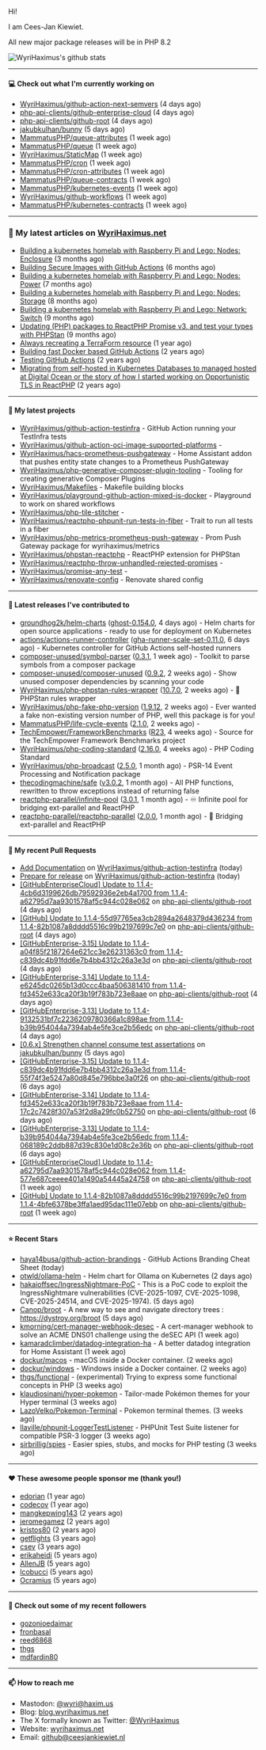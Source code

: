 Hi!

I am Cees-Jan Kiewiet.

All new major package releases will be in PHP 8.2

![WyriHaximus's github stats](https://github-readme-stats.vercel.app/api?username=WyriHaximus&show_icons=true)

---

#### 💻 Check out what I'm currently working on

- [WyriHaximus/github-action-next-semvers](https://github.com/WyriHaximus/github-action-next-semvers) (4 days ago)
- [php-api-clients/github-enterprise-cloud](https://github.com/php-api-clients/github-enterprise-cloud) (4 days ago)
- [php-api-clients/github-root](https://github.com/php-api-clients/github-root) (4 days ago)
- [jakubkulhan/bunny](https://github.com/jakubkulhan/bunny) (5 days ago)
- [MammatusPHP/queue-attributes](https://github.com/MammatusPHP/queue-attributes) (1 week ago)
- [MammatusPHP/queue](https://github.com/MammatusPHP/queue) (1 week ago)
- [WyriHaximus/StaticMap](https://github.com/WyriHaximus/StaticMap) (1 week ago)
- [MammatusPHP/cron](https://github.com/MammatusPHP/cron) (1 week ago)
- [MammatusPHP/cron-attributes](https://github.com/MammatusPHP/cron-attributes) (1 week ago)
- [MammatusPHP/queue-contracts](https://github.com/MammatusPHP/queue-contracts) (1 week ago)
- [MammatusPHP/kubernetes-events](https://github.com/MammatusPHP/kubernetes-events) (1 week ago)
- [WyriHaximus/github-workflows](https://github.com/WyriHaximus/github-workflows) (1 week ago)
- [MammatusPHP/kubernetes-contracts](https://github.com/MammatusPHP/kubernetes-contracts) (1 week ago)

---

### 📜 My latest articles on [WyriHaximus.net](https://blog.wyrihaximus.net/)

- [Building a kubernetes homelab with Raspberry Pi and Lego: Nodes: Enclosure](https://blog.wyrihaximus.net/2024/12/building-a-kubernetes-homelab-with-raspberry-pies-and-lego-nodes-enclosure/) (3 months ago)
- [Building Secure Images with GitHub Actions](https://blog.wyrihaximus.net/2024/10/building-secure-images-with-github-actions/) (6 months ago)
- [Building a kubernetes homelab with Raspberry Pi and Lego: Nodes: Power](https://blog.wyrihaximus.net/2024/09/building-a-kubernetes-homelab-with-raspberry-pies-and-lego-nodes-power/) (7 months ago)
- [Building a kubernetes homelab with Raspberry Pi and Lego: Nodes: Storage](https://blog.wyrihaximus.net/2024/08/building-a-kubernetes-homelab-with-raspberry-pies-and-lego-nodes-storage/) (8 months ago)
- [Building a kubernetes homelab with Raspberry Pi and Lego: Network: Switch](https://blog.wyrihaximus.net/2024/07/building-a-kubernetes-homelab-with-raspberry-pies-and-lego-network-switch/) (9 months ago)
- [Updating (PHP) packages to ReactPHP Promise v3, and test your types with PHPStan](https://blog.wyrihaximus.net/2024/06/updating-php-packages-to-reactphp-promise-v3--and-test-your-types-with-phpstan/) (9 months ago)
- [Always recreating a TerraForm resource](https://blog.wyrihaximus.net/2024/04/always-recreating-a-terraform-resource/) (1 year ago)
- [Building fast Docker based GitHub Actions](https://blog.wyrihaximus.net/2023/03/building-fast-docker-based-github-actions/) (2 years ago)
- [Testing GitHub Actions](https://blog.wyrihaximus.net/2023/03/testing-github-actions/) (2 years ago)
- [Migrating from self-hosted in Kubernetes Databases to managed hosted at Digital Ocean or the story of how I started working on Opportunistic TLS in ReactPHP](https://blog.wyrihaximus.net/2023/01/migrating-from-self-hosted-in-k8s-databases-to-managed-hosted-at-digital-ocean/) (2 years ago)

---

#### 🌱 My latest projects

- [WyriHaximus/github-action-testinfra](https://github.com/WyriHaximus/github-action-testinfra) - GitHub Action running your TestInfra tests
- [WyriHaximus/github-action-oci-image-supported-platforms](https://github.com/WyriHaximus/github-action-oci-image-supported-platforms) - 
- [WyriHaximus/hacs-prometheus-pushgateway](https://github.com/WyriHaximus/hacs-prometheus-pushgateway) - Home Assistant addon that pushes entity state changes to a Prometheus PushGateway
- [WyriHaximus/php-generative-composer-plugin-tooling](https://github.com/WyriHaximus/php-generative-composer-plugin-tooling) - Tooling for creating generative Composer Plugins
- [WyriHaximus/Makefiles](https://github.com/WyriHaximus/Makefiles) - Makefile building blocks
- [WyriHaximus/playground-github-action-mixed-js-docker](https://github.com/WyriHaximus/playground-github-action-mixed-js-docker) - Playground to work on shared workflows
- [WyriHaximus/php-tile-stitcher](https://github.com/WyriHaximus/php-tile-stitcher) - 
- [WyriHaximus/reactphp-phpunit-run-tests-in-fiber](https://github.com/WyriHaximus/reactphp-phpunit-run-tests-in-fiber) - Trait to run all tests in a fiber
- [WyriHaximus/php-metrics-prometheus-push-gateway](https://github.com/WyriHaximus/php-metrics-prometheus-push-gateway) - Prom Push Gateway package for wyrihaximus/metrics
- [WyriHaximus/phpstan-reactphp](https://github.com/WyriHaximus/phpstan-reactphp) - ReactPHP extension for PHPStan
- [WyriHaximus/reactphp-throw-unhandled-rejected-promises](https://github.com/WyriHaximus/reactphp-throw-unhandled-rejected-promises) - 
- [WyriHaximus/promise-any-test](https://github.com/WyriHaximus/promise-any-test) - 
- [WyriHaximus/renovate-config](https://github.com/WyriHaximus/renovate-config) - Renovate shared config

---

#### 🔭 Latest releases I've contributed to

- [groundhog2k/helm-charts](https://github.com/groundhog2k/helm-charts) ([ghost-0.154.0](https://github.com/groundhog2k/helm-charts/releases/tag/ghost-0.154.0), 4 days ago) - Helm charts for open source applications - ready to use for deployment on Kubernetes
- [actions/actions-runner-controller](https://github.com/actions/actions-runner-controller) ([gha-runner-scale-set-0.11.0](https://github.com/actions/actions-runner-controller/releases/tag/gha-runner-scale-set-0.11.0), 6 days ago) - Kubernetes controller for GitHub Actions self-hosted runners
- [composer-unused/symbol-parser](https://github.com/composer-unused/symbol-parser) ([0.3.1](https://github.com/composer-unused/symbol-parser/releases/tag/0.3.1), 1 week ago) - Toolkit to parse symbols from a composer package
- [composer-unused/composer-unused](https://github.com/composer-unused/composer-unused) ([0.9.2](https://github.com/composer-unused/composer-unused/releases/tag/0.9.2), 2 weeks ago) - Show unused composer dependencies by scanning your code
- [WyriHaximus/php-phpstan-rules-wrapper](https://github.com/WyriHaximus/php-phpstan-rules-wrapper) ([10.7.0](https://github.com/WyriHaximus/php-phpstan-rules-wrapper/releases/tag/10.7.0), 2 weeks ago) - 🌯 PHPStan rules wrapper
- [WyriHaximus/php-fake-php-version](https://github.com/WyriHaximus/php-fake-php-version) ([1.9.12](https://github.com/WyriHaximus/php-fake-php-version/releases/tag/1.9.12), 2 weeks ago) - Ever wanted a fake non-existing version number of PHP, well this package is for you!
- [MammatusPHP/life-cycle-events](https://github.com/MammatusPHP/life-cycle-events) ([2.1.0](https://github.com/MammatusPHP/life-cycle-events/releases/tag/2.1.0), 2 weeks ago) - 
- [TechEmpower/FrameworkBenchmarks](https://github.com/TechEmpower/FrameworkBenchmarks) ([R23](https://github.com/TechEmpower/FrameworkBenchmarks/releases/tag/R23), 4 weeks ago) - Source for the TechEmpower Framework Benchmarks project
- [WyriHaximus/php-coding-standard](https://github.com/WyriHaximus/php-coding-standard) ([2.16.0](https://github.com/WyriHaximus/php-coding-standard/releases/tag/2.16.0), 4 weeks ago) - PHP Coding Standard
- [WyriHaximus/php-broadcast](https://github.com/WyriHaximus/php-broadcast) ([2.5.0](https://github.com/WyriHaximus/php-broadcast/releases/tag/2.5.0), 1 month ago) - PSR-14 Event Processing and Notification package
- [thecodingmachine/safe](https://github.com/thecodingmachine/safe) ([v3.0.2](https://github.com/thecodingmachine/safe/releases/tag/v3.0.2), 1 month ago) - All PHP functions, rewritten to throw exceptions instead of returning false
- [reactphp-parallel/infinite-pool](https://github.com/reactphp-parallel/infinite-pool) ([3.0.1](https://github.com/reactphp-parallel/infinite-pool/releases/tag/3.0.1), 1 month ago) - ♾️ Infinite pool for bridging ext-parallel and ReactPHP
- [reactphp-parallel/reactphp-parallel](https://github.com/reactphp-parallel/reactphp-parallel) ([2.0.0](https://github.com/reactphp-parallel/reactphp-parallel/releases/tag/2.0.0), 1 month ago) - 🌉 Bridging ext-parallel and ReactPHP

---

#### 🔨 My recent Pull Requests

- [Add Documentation](https://github.com/WyriHaximus/github-action-testinfra/pull/6) on [WyriHaximus/github-action-testinfra](https://github.com/WyriHaximus/github-action-testinfra) (today)
- [Prepare for release](https://github.com/WyriHaximus/github-action-testinfra/pull/5) on [WyriHaximus/github-action-testinfra](https://github.com/WyriHaximus/github-action-testinfra) (today)
- [[GitHubEnterpriseCloud] Update to 1.1.4-4cb6d3199626db79592936e2eb4a1700 from 1.1.4-a62795d7aa9301578af5c944c028e062](https://github.com/php-api-clients/github-root/pull/1593) on [php-api-clients/github-root](https://github.com/php-api-clients/github-root) (4 days ago)
- [[GitHub] Update to 1.1.4-55d97765ea3cb2894a2648379d436234 from 1.1.4-82b1087a8dddd5516c99b2197699c7e0](https://github.com/php-api-clients/github-root/pull/1592) on [php-api-clients/github-root](https://github.com/php-api-clients/github-root) (4 days ago)
- [[GitHubEnterprise-3.15] Update to 1.1.4-a04f85f2187264e621cc3e26231363c0 from 1.1.4-c839dc4b91fdd6e7b4bb4312c26a3e3d](https://github.com/php-api-clients/github-root/pull/1591) on [php-api-clients/github-root](https://github.com/php-api-clients/github-root) (4 days ago)
- [[GitHubEnterprise-3.14] Update to 1.1.4-e6245dc0265b13d0ccc4baa506381410 from 1.1.4-fd3452e633ca20f3b19f783b723e8aae](https://github.com/php-api-clients/github-root/pull/1590) on [php-api-clients/github-root](https://github.com/php-api-clients/github-root) (4 days ago)
- [[GitHubEnterprise-3.13] Update to 1.1.4-9132531bf7c2236209780366a1c898ae from 1.1.4-b39b954044a7394ab4e5fe3ce2b56edc](https://github.com/php-api-clients/github-root/pull/1589) on [php-api-clients/github-root](https://github.com/php-api-clients/github-root) (4 days ago)
- [[0.6.x] Strengthen channel consume test assertations](https://github.com/jakubkulhan/bunny/pull/173) on [jakubkulhan/bunny](https://github.com/jakubkulhan/bunny) (5 days ago)
- [[GitHubEnterprise-3.15] Update to 1.1.4-c839dc4b91fdd6e7b4bb4312c26a3e3d from 1.1.4-55f74f3e5247a80d845e796bbe3a0f26](https://github.com/php-api-clients/github-root/pull/1588) on [php-api-clients/github-root](https://github.com/php-api-clients/github-root) (6 days ago)
- [[GitHubEnterprise-3.14] Update to 1.1.4-fd3452e633ca20f3b19f783b723e8aae from 1.1.4-17c2c7428f307a53f2d8a29fc0b52750](https://github.com/php-api-clients/github-root/pull/1587) on [php-api-clients/github-root](https://github.com/php-api-clients/github-root) (6 days ago)
- [[GitHubEnterprise-3.13] Update to 1.1.4-b39b954044a7394ab4e5fe3ce2b56edc from 1.1.4-068189c2ddb887d39c830e1d08c2e36b](https://github.com/php-api-clients/github-root/pull/1586) on [php-api-clients/github-root](https://github.com/php-api-clients/github-root) (6 days ago)
- [[GitHubEnterpriseCloud] Update to 1.1.4-a62795d7aa9301578af5c944c028e062 from 1.1.4-577e687ceeee401a1490a54445a24758](https://github.com/php-api-clients/github-root/pull/1585) on [php-api-clients/github-root](https://github.com/php-api-clients/github-root) (1 week ago)
- [[GitHub] Update to 1.1.4-82b1087a8dddd5516c99b2197699c7e0 from 1.1.4-4bfe6378be3ffa1aed95dac111e07ebb](https://github.com/php-api-clients/github-root/pull/1584) on [php-api-clients/github-root](https://github.com/php-api-clients/github-root) (1 week ago)

---

#### ⭐ Recent Stars

- [haya14busa/github-action-brandings](https://github.com/haya14busa/github-action-brandings) - GitHub Actions Branding Cheat Sheet (today)
- [otwld/ollama-helm](https://github.com/otwld/ollama-helm) - Helm chart for Ollama on Kubernetes (2 days ago)
- [hakaioffsec/IngressNightmare-PoC](https://github.com/hakaioffsec/IngressNightmare-PoC) - This is a PoC code to exploit the IngressNightmare vulnerabilities (CVE-2025-1097, CVE-2025-1098, CVE-2025-24514, and CVE-2025-1974). (5 days ago)
- [Canop/broot](https://github.com/Canop/broot) - A new way to see and navigate directory trees : https://dystroy.org/broot (5 days ago)
- [kmorning/cert-manager-webhook-desec](https://github.com/kmorning/cert-manager-webhook-desec) - A cert-manager webhook to solve an ACME DNS01 challenge using the deSEC API (1 week ago)
- [kamaradclimber/datadog-integration-ha](https://github.com/kamaradclimber/datadog-integration-ha) - A better datadog integration for Home Assistant (1 week ago)
- [dockur/macos](https://github.com/dockur/macos) - macOS inside a Docker container. (2 weeks ago)
- [dockur/windows](https://github.com/dockur/windows) - Windows inside a Docker container. (2 weeks ago)
- [thgs/functional](https://github.com/thgs/functional) - (experimental) Trying to express some functional concepts in PHP (3 weeks ago)
- [klaudiosinani/hyper-pokemon](https://github.com/klaudiosinani/hyper-pokemon) - Tailor-made Pokémon themes for your Hyper terminal (3 weeks ago)
- [LazoVelko/Pokemon-Terminal](https://github.com/LazoVelko/Pokemon-Terminal) - Pokemon terminal themes. (3 weeks ago)
- [llaville/phpunit-LoggerTestListener](https://github.com/llaville/phpunit-LoggerTestListener) - PHPUnit Test Suite listener for compatible PSR-3 logger (3 weeks ago)
- [sirbrillig/spies](https://github.com/sirbrillig/spies) - Easier spies, stubs, and mocks for PHP testing (3 weeks ago)

---

#### ❤️ These awesome people sponsor me (thank you!)

- [edorian](https://github.com/edorian) (1 year ago)
- [codecov](https://github.com/codecov) (1 year ago)
- [mangkepwing143](https://github.com/mangkepwing143) (2 years ago)
- [jeromegamez](https://github.com/jeromegamez) (2 years ago)
- [kristos80](https://github.com/kristos80) (2 years ago)
- [getflights](https://github.com/getflights) (3 years ago)
- [csev](https://github.com/csev) (3 years ago)
- [erikaheidi](https://github.com/erikaheidi) (5 years ago)
- [AllenJB](https://github.com/AllenJB) (5 years ago)
- [lcobucci](https://github.com/lcobucci) (5 years ago)
- [Ocramius](https://github.com/Ocramius) (5 years ago)

---

#### 👯 Check out some of my recent followers

- [gozonjoedaimar](https://github.com/gozonjoedaimar)
- [fronbasal](https://github.com/fronbasal)
- [reed6868](https://github.com/reed6868)
- [thgs](https://github.com/thgs)
- [mdfardin80](https://github.com/mdfardin80)

---

#### 📫 How to reach me

- Mastodon: [@wyri@haxim.us](https://toot-toot.wyrihaxim.us/@wyri)
- Blog: [blog.wyrihaximus.net](https://blog.wyrihaximus.net/)
- The X formally known as Twitter: [@WyriHaximus](https://twitter.com/WyriHaximus)
- Website: [wyrihaximus.net](https://wyrihaximus.net/)
- Email: [github@ceesjankiewiet.nl](mailto:github@ceesjankiewiet.nl)
